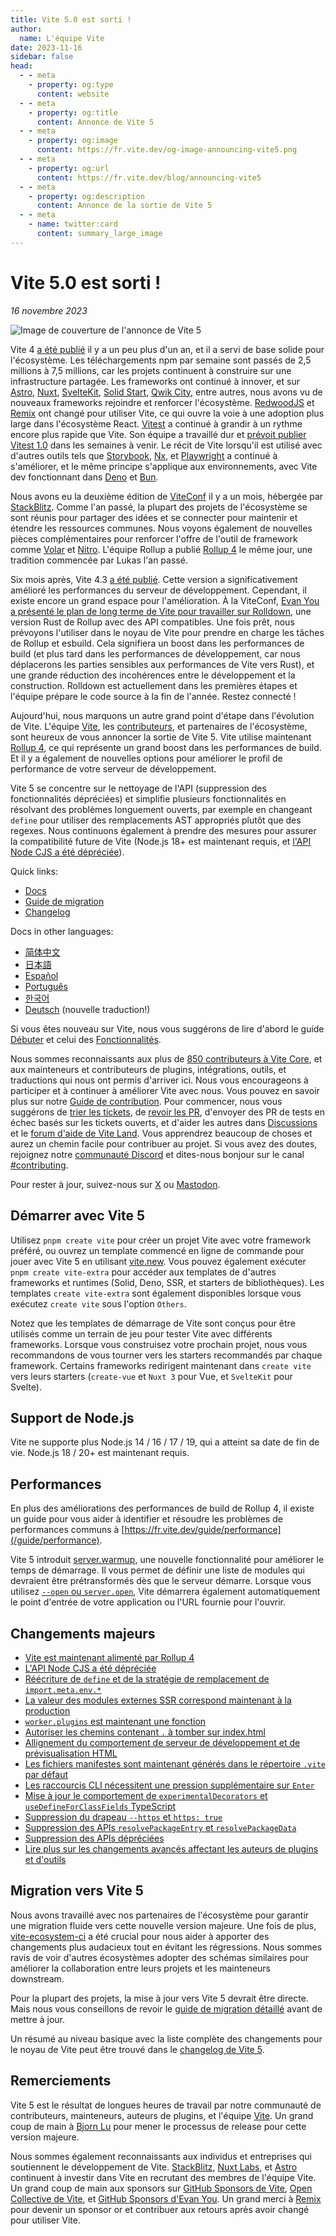```yaml
---
title: Vite 5.0 est sorti !
author:
  name: L'équipe Vite
date: 2023-11-16
sidebar: false
head:
  - - meta
    - property: og:type
      content: website
  - - meta
    - property: og:title
      content: Annonce de Vite 5
  - - meta
    - property: og:image
      content: https://fr.vite.dev/og-image-announcing-vite5.png
  - - meta
    - property: og:url
      content: https://fr.vite.dev/blog/announcing-vite5
  - - meta
    - property: og:description
      content: Annonce de la sortie de Vite 5
  - - meta
    - name: twitter:card
      content: summary_large_image
---
```


# Vite 5.0 est sorti !

_16 novembre 2023_

![Image de couverture de l'annonce de Vite 5](/og-image-announcing-vite5.png)

Vite 4 [a été publié](./announcing-vite4.md) il y a un peu plus d'un an, et il a servi de base solide pour l'écosystème. Les téléchargements npm par semaine sont passés de 2,5 millions à 7,5 millions, car les projets continuent à construire sur une infrastructure partagée. Les frameworks ont continué à innover, et sur [Astro](https://astro.build/), [Nuxt](https://nuxt.com/), [SvelteKit](https://kit.svelte.dev/), [Solid Start](https://www.solidjs.com/blog/introducing-solidstart), [Qwik City](https://qwik.builder.io/qwikcity/overview/), entre autres, nous avons vu de nouveaux frameworks rejoindre et renforcer l'écosystème. [RedwoodJS](https://redwoodjs.com/) et [Remix](https://remix.run/) ont changé pour utiliser Vite, ce qui ouvre la voie à une adoption plus large dans l'écosystème React. [Vitest](https://vitest.dev) a continué à grandir à un rythme encore plus rapide que Vite. Son équipe a travaillé dur et [prévoit publier Vitest 1.0](https://github.com/vitest-dev/vitest/issues/3596) dans les semaines à venir. Le récit de Vite lorsqu'il est utilisé avec d'autres outils tels que [Storybook](https://storybook.js.org), [Nx](https://nx.dev), et [Playwright](https://playwright.dev) a continué à s'améliorer, et le même principe s'applique aux environnements, avec Vite dev fonctionnant dans [Deno](https://deno.com) et [Bun](https://bun.sh).

Nous avons eu la deuxième édition de [ViteConf](https://viteconf.org/23/replay) il y a un mois, hébergée par [StackBlitz](https://stackblitz.com). Comme l'an passé, la plupart des projets de l'écosystème se sont réunis pour partager des idées et se connecter pour maintenir et étendre les ressources communes. Nous voyons également de nouvelles pièces complémentaires pour renforcer l'offre de l'outil de framework comme [Volar](https://volarjs.dev/) et [Nitro](https://nitro.unjs.io/). L'équipe Rollup a publié [Rollup 4](https://rollupjs.org) le même jour, une tradition commencée par Lukas l'an passé.

Six mois après, Vite 4.3 [a été publié](./announcing-vite4.md). Cette version a significativement amélioré les performances du serveur de développement. Cependant, il existe encore un grand espace pour l'amélioration. À la ViteConf, [Evan You a présenté le plan de long terme de Vite pour travailler sur Rolldown](https://www.youtube.com/watch?v=hrdwQHoAp0M), une version Rust de Rollup avec des API compatibles. Une fois prêt, nous prévoyons l'utiliser dans le noyau de Vite pour prendre en charge les tâches de Rollup et esbuild. Cela signifiera un boost dans les performances de build (et plus tard dans les performances de développement, car nous déplacerons les parties sensibles aux performances de Vite vers Rust), et une grande réduction des incohérences entre le développement et la construction. Rolldown est actuellement dans les premières étapes et l'équipe prépare le code source à la fin de l'année. Restez connecté !

Aujourd'hui, nous marquons un autre grand point d'étape dans l'évolution de Vite. L'équipe [Vite](/team), les [contributeurs](https://github.com/vitejs/vite/graphs/contributors), et partenaires de l'écosystème, sont heureux de vous annoncer la sortie de Vite 5. Vite utilise maintenant [Rollup 4](https://github.com/vitejs/vite/pull/14508), ce qui représente un grand boost dans les performances de build. Et il y a également de nouvelles options pour améliorer le profil de performance de votre serveur de développement.

Vite 5 se concentre sur le nettoyage de l'API (suppression des fonctionnalités dépréciées) et simplifie plusieurs fonctionnalités en résolvant des problèmes longuement ouverts, par exemple en changeant `define` pour utiliser des remplacements AST appropriés plutôt que des regexes. Nous continuons également à prendre des mesures pour assurer la compatibilité future de Vite (Node.js 18+ est maintenant requis, et [l'API Node CJS a été dépréciée](/guide/migration#deprecate-cjs-node-api)).

Quick links:

- [Docs](/)
- [Guide de migration](/guide/migration)
- [Changelog](https://github.com/vitejs/vite/blob/main/packages/vite/CHANGELOG.md#500-2023-11-16)

Docs in other languages:

- [简体中文](https://cn.vite.dev/)
- [日本語](https://ja.vite.dev/)
- [Español](https://es.vite.dev/)
- [Português](https://pt.vite.dev/)
- [한국어](https://ko.vite.dev/)
- [Deutsch](https://de.vite.dev/) (nouvelle traduction!)

Si vous êtes nouveau sur Vite, nous vous suggérons de lire d'abord le guide [Débuter](/guide/) et celui des [Fonctionnalités](/guide/features).

Nous sommes reconnaissants aux plus de [850 contributeurs à Vite Core](https://github.com/vitejs/vite/graphs/contributors), et aux mainteneurs et contributeurs de plugins, intégrations, outils, et traductions qui nous ont permis d'arriver ici. Nous vous encourageons à participer et à continuer à améliorer Vite avec nous. Vous pouvez en savoir plus sur notre [Guide de contribution](https://github.com/vitejs/vite/blob/main/CONTRIBUTING.md). Pour commencer, nous vous suggérons de [trier les tickets](https://github.com/vitejs/vite/issues), de [revoir les PR](https://github.com/vitejs/vite/pulls), d'envoyer des PR de tests en échec basés sur les tickets ouverts, et d'aider les autres dans [Discussions](https://github.com/vitejs/vite/discussions) et le [forum d'aide de Vite Land](https://discord.com/channels/804011606160703521/1019670660856942652). Vous apprendrez beaucoup de choses et aurez un chemin facile pour contribuer au projet. Si vous avez des doutes, rejoignez notre [communauté Discord](http://chat.vite.dev/) et dites-nous bonjour sur le canal [#contributing](https://discord.com/channels/804011606160703521/804439875226173480).

Pour rester à jour, suivez-nous sur [X](https://twitter.com/vite_js) ou [Mastodon](https://webtoo.ls/@vite).

## Démarrer avec Vite 5

Utilisez `pnpm create vite` pour créer un projet Vite avec votre framework préféré, ou ouvrez un template commencé en ligne de commande pour jouer avec Vite 5 en utilisant [vite.new](https://vite.new). Vous pouvez également exécuter `pnpm create vite-extra` pour accéder aux templates de d'autres frameworks et runtimes (Solid, Deno, SSR, et starters de bibliothèques). Les templates `create vite-extra` sont également disponibles lorsque vous exécutez `create vite` sous l'option `Others`.

Notez que les templates de démarrage de Vite sont conçus pour être utilisés comme un terrain de jeu pour tester Vite avec différents frameworks. Lorsque vous construisez votre prochain projet, nous vous recommandons de vous tourner vers les starters recommandés par chaque framework. Certains frameworks redirigent maintenant dans `create vite` vers leurs starters (`create-vue` et `Nuxt 3` pour Vue, et `SvelteKit` pour Svelte).

## Support de Node.js

Vite ne supporte plus Node.js 14 / 16 / 17 / 19, qui a atteint sa date de fin de vie. Node.js 18 / 20+ est maintenant requis.

## Performances

En plus des améliorations des performances de build de Rollup 4, il existe un guide pour vous aider à identifier et résoudre les problèmes de performances communs à [https://fr.vite.dev/guide/performance](/guide/performance).

Vite 5 introduit [server.warmup](/guide/performance.html#warm-up-frequently-used-files), une nouvelle fonctionnalité pour améliorer le temps de démarrage. Il vous permet de définir une liste de modules qui devraient être prétransformés dès que le serveur démarre. Lorsque vous utilisez [`--open` ou `server.open`](/config/server-options.html#server-open), Vite démarrera également automatiquement le point d'entrée de votre application ou l'URL fournie pour l'ouvrir.

## Changements majeurs

- [Vite est maintenant alimenté par Rollup 4](/guide/migration#rollup-4)
- [L'API Node CJS a été dépréciée](/guide/migration#deprecate-cjs-node-api)
- [Réécriture de `define` et de la stratégie de remplacement de `import.meta.env.*`](/guide/migration#rework-define-and-import-meta-env-replacement-strategy)
- [La valeur des modules externes SSR correspond maintenant à la production](/guide/migration#ssr-externalized-modules-value-now-matches-production)
- [`worker.plugins` est maintenant une fonction](/guide/migration#worker-plugins-is-now-a-function)
- [Autoriser les chemins contenant `.` à tomber sur index.html](/guide/migration#allow-path-containing-to-fallback-to-index-html)
- [Allignement du comportement de serveur de développement et de prévisualisation HTML](/guide/migration#align-dev-and-preview-html-serving-behaviour)
- [Les fichiers manifestes sont maintenant générés dans le répertoire `.vite` par défaut](/guide/migration#manifest-files-are-now-generated-in-vite-directory-by-default)
- [Les raccourcis CLI nécessitent une pression supplémentaire sur `Enter`](/guide/migration#cli-shortcuts-require-an-additional-enter-press)
- [Mise à jour le comportement de `experimentalDecorators` et `useDefineForClassFields` TypeScript](/guide/migration#update-experimentaldecorators-and-usedefineforclassfields-typescript-behaviour)
- [Suppression du drapeau `--https` et `https: true`](/guide/migration#remove-https-flag-and-https-true)
- [Suppression des APIs `resolvePackageEntry` et `resolvePackageData`](/guide/migration#remove-resolvepackageentry-and-resolvepackagedata-apis)
- [Suppression des APIs dépréciées](/guide/migration#removed-deprecated-apis)
- [Lire plus sur les changements avancés affectant les auteurs de plugins et d'outils](/guide/migration#advanced)

## Migration vers Vite 5

Nous avons travaillé avec nos partenaires de l'écosystème pour garantir une migration fluide vers cette nouvelle version majeure. Une fois de plus, [vite-ecosystem-ci](https://www.youtube.com/watch?v=7L4I4lDzO48) a été crucial pour nous aider à apporter des changements plus audacieux tout en évitant les régressions. Nous sommes ravis de voir d'autres écosystèmes adopter des schémas similaires pour améliorer la collaboration entre leurs projets et les mainteneurs downstream.

Pour la plupart des projets, la mise à jour vers Vite 5 devrait être directe. Mais nous vous conseillons de revoir le [guide de migration détaillé](/guide/migration) avant de mettre à jour.

Un résumé au niveau basique avec la liste complète des changements pour le noyau de Vite peut être trouvé dans le [changelog de Vite 5](https://github.com/vitejs/vite/blob/main/packages/vite/CHANGELOG.md#500-2023-11-16).

## Remerciements

Vite 5 est le résultat de longues heures de travail par notre communauté de contributeurs, mainteneurs, auteurs de plugins, et l'équipe [Vite](/team). Un grand coup de main à [Bjorn Lu](https://twitter.com/bluwyoo) pour mener le processus de release pour cette version majeure.

Nous sommes également reconnaissants aux individus et entreprises qui soutiennent le développement de Vite. [StackBlitz](https://stackblitz.com/), [Nuxt Labs](https://nuxtlabs.com/), et [Astro](https://astro.build) continuent à investir dans Vite en recrutant des membres de l'équipe Vite. Un grand coup de main aux sponsors sur [GitHub Sponsors de Vite](https://github.com/sponsors/vitejs), [Open Collective de Vite](https://opencollective.com/vite), et [GitHub Sponsors d'Evan You](https://github.com/sponsors/yyx990803). Un grand merci à [Remix](https://remix.run/) pour devenir un sponsor or et contribuer aux retours après avoir changé pour utiliser Vite.
